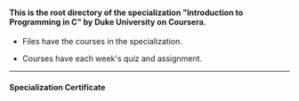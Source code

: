 #### This is the root directory of the specialization "Introduction to Programming in C" by Duke University on Coursera. ####



* Files have the courses in the specialization.

* Courses have each week's quiz and assignment.

------------------------------------------------------------

#### Specialization Certificate ####




